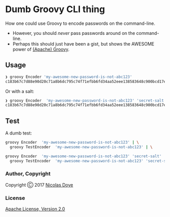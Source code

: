 # Dumb Groovy CLI thing

How one could use Groovy to encode passwords on the command-line.

* However, you should *never* pass passwords around on the command-line.
* Perhaps this should just have been a gist, but shows the AWESOME power of [(Apache) Groovy](http://groovy-lang.org/).

## Usage

```bash
❯ groovy Encoder 'my-awesome-new-password-is-not-abc123'
c183b67c7d88e90d20c71a8b6dc795c74f71efbb6fd34aa52eee138583648c900bcd17e6866e3d95
```

Or with a salt:

```bash
❯ groovy Encoder  'my-awesome-new-password-is-not-abc123' 'secret-salt'
c183b67c7d88e90d20c71a8b6dc795c74f71efbb6fd34aa52eee138583648c900bcd17e6866e3d95
```

## Test

A dumb test:

```bash
groovy Encoder  'my-awesome-new-password-is-not-abc123' | \
  groovy TestEncoder  'my-awesome-new-password-is-not-abc123' | \

groovy Encoder  'my-awesome-new-password-is-not-abc123' 'secret-salt' | \
  groovy TestEncoder  'my-awesome-new-password-is-not-abc123' 'secret-salt' | \
```

### Author, Copyright

Copyright &#x24B8; 2017 [Nicolas Doye](https://worldofnic.org)

### License

[Apache License, Version 2.0](https://opensource.org/licenses/Apache-2.0)